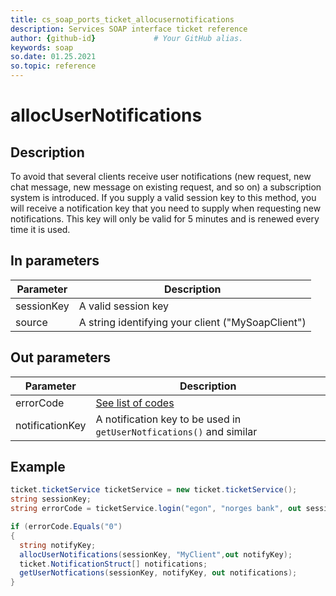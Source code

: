 ```yaml
---
title: cs_soap_ports_ticket_allocusernotifications
description: Services SOAP interface ticket reference 
author: {github-id}             # Your GitHub alias.
keywords: soap
so.date: 01.25.2021
so.topic: reference
---
```


# allocUserNotifications

## Description

To avoid that several clients receive user notifications (new request, new chat message, new message on existing request, and so on) a subscription system is introduced. If you supply a valid session key to this method, you will receive a notification key that you need to supply when requesting new notifications. This key will only be valid for 5 minutes and is renewed every time it is used.

## In parameters

| Parameter | Description |
|---|---|
| sessionKey | A valid session key |
| source | A string identifying your client ("MySoapClient") |

## Out parameters

| Parameter | Description |
|---|---|
| errorCode | [See list of codes][1] |
| notificationKey | A notification key to be used in `getUserNotfications()` and similar |

## Example

```csharp
ticket.ticketService ticketService = new ticket.ticketService();
string sessionKey;
string errorCode = ticketService.login("egon", "norges bank", out sessionKey);

if (errorCode.Equals("0")
{
  string notifyKey;
  allocUserNotifications(sessionKey, "MyClient",out notifyKey);
  ticket.NotificationStruct[] notifications;
  getUserNotfications(sessionKey, notifyKey, out notifications);
}
```

<!-- Referenced links -->
[1]: ../error-codes.md
